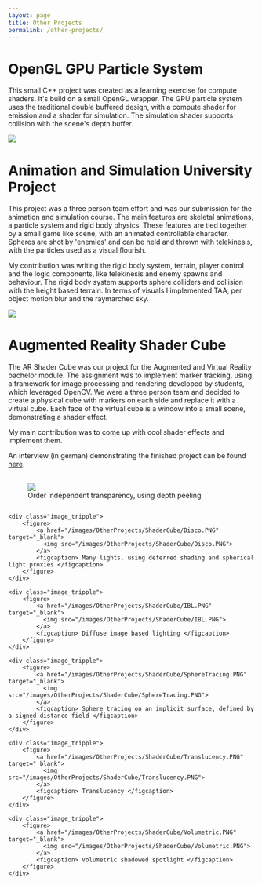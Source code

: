 ```yaml
---
layout: page
title: Other Projects
permalink: /other-projects/
---
```


# OpenGL GPU Particle System

This small C++ project was created as a learning exercise for compute shaders. 
It's build on a small OpenGL wrapper. The GPU particle system uses the traditional 
double buffered design, with a compute shader for emission and a shader for simulation. 
The simulation shader supports collision with the scene's depth buffer.

<a href="/images/OtherProjects/GPUparticles.gif" target="_blank">
  <img src="/images/OtherProjects/GPUparticles.gif">
</a>

# Animation and Simulation University Project

This project was a three person team effort and was our submission for the animation and simulation course. 
The main features are skeletal animations, a particle system and rigid body physics.
These features are tied together by a small game like scene, with an animated controllable character.
Spheres are shot by 'enemies' and can be held and thrown with telekinesis, with the particles used as a visual flourish.  

My contribution was writing the rigid body system, terrain, player control and the logic components, like telekinesis and enemy spawns and behaviour.
The rigid body system supports sphere colliders and collision with the height based terrain.
In terms of visuals I implemented TAA, per object motion blur and the raymarched sky.

<a href="/images/OtherProjects/AnSim.gif" target="_blank">
  <img src="/images/OtherProjects/AnSim.gif">
</a>

# Augmented Reality Shader Cube

The AR Shader Cube was our project for the Augmented and Virtual Reality bachelor module.
The assignment was to implement marker tracking, using a framework for image processing and rendering developed by students, which leveraged OpenCV. 
We were a three person team and decided to create a physical cube with markers on each side and replace it with a virtual cube.
Each face of the virtual cube is a window into a small scene, demonstrating a shader effect. 

My main contribution was to come up with cool shader effects and implement them.

<div>
    An interview (in german) demonstrating the finished project can be found <a href="https://www.youtube.com/watch?v=-4J7I_7gFh0" class="link-visible">here</a>.
</div>
<br/>

<div style="display:flex;flex-wrap:wrap;">
    <div class="image_tripple">
        <figure>
            <a href="/images/OtherProjects/ShaderCube/DepthPeeling.PNG" target="_blank">
              <img src="/images/OtherProjects/ShaderCube/DepthPeeling.PNG">
            </a>
            <figcaption> Order independent transparency, using depth peeling </figcaption>
        </figure>
    </div>
    
    <div class="image_tripple">
        <figure>
            <a href="/images/OtherProjects/ShaderCube/Disco.PNG" target="_blank">
              <img src="/images/OtherProjects/ShaderCube/Disco.PNG">
            </a>
            <figcaption> Many lights, using deferred shading and spherical light proxies </figcaption>
        </figure>
    </div>
    
    <div class="image_tripple">
        <figure>
            <a href="/images/OtherProjects/ShaderCube/IBL.PNG" target="_blank">
              <img src="/images/OtherProjects/ShaderCube/IBL.PNG">
            </a>
            <figcaption> Diffuse image based lighting </figcaption>
        </figure>
    </div>

    <div class="image_tripple">
        <figure>
            <a href="/images/OtherProjects/ShaderCube/SphereTracing.PNG" target="_blank">
              <img src="/images/OtherProjects/ShaderCube/SphereTracing.PNG">
            </a>
            <figcaption> Sphere tracing on an implicit surface, defined by a signed distance field </figcaption>
        </figure>
    </div>
    
    <div class="image_tripple">
        <figure>
            <a href="/images/OtherProjects/ShaderCube/Translucency.PNG" target="_blank">
              <img src="/images/OtherProjects/ShaderCube/Translucency.PNG">
            </a>
            <figcaption> Translucency </figcaption>
        </figure>
    </div>
    
    <div class="image_tripple">
        <figure>
            <a href="/images/OtherProjects/ShaderCube/Volumetric.PNG" target="_blank">
              <img src="/images/OtherProjects/ShaderCube/Volumetric.PNG">
            </a>
            <figcaption> Volumetric shadowed spotlight </figcaption>
        </figure>
    </div>
</div>